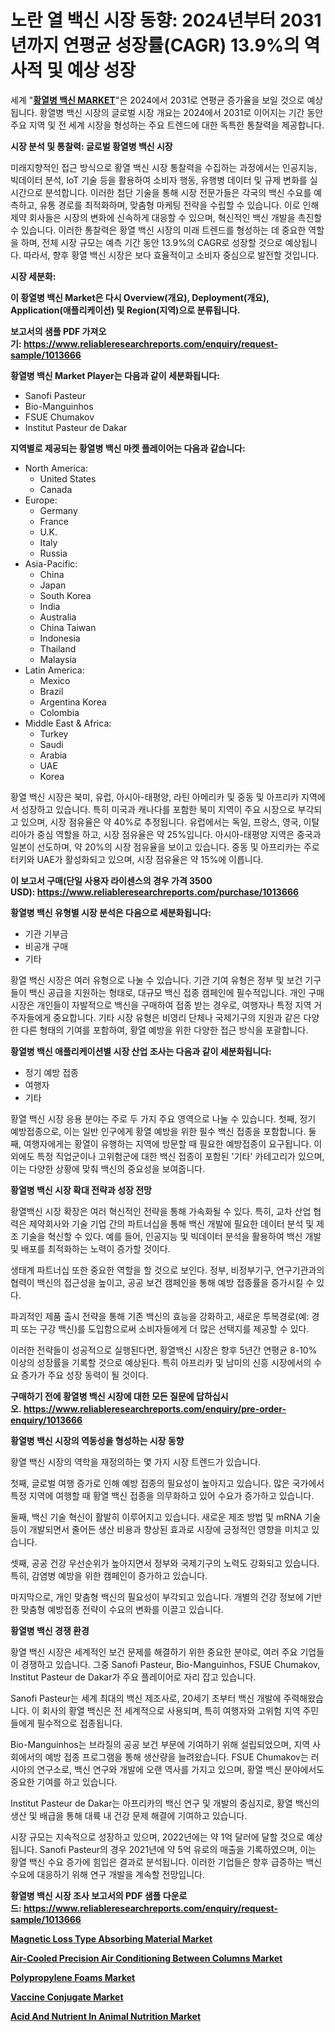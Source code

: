 <p><h1>노란 열 백신 시장 동향: 2024년부터 2031년까지 연평균 성장률(CAGR) 13.9%의 역사적 및 예상 성장</h1></p><p>세계 "<strong><a href="https://www.reliableresearchreports.com/yellow-fever-vaccines-r1013666?utm_campaign=105&utm_medium=8&utm_source=Github&utm_content=ia&utm_term=07122024&utm_id=yellow-fever-vaccines">황열병 백신 MARKET</a></strong>"은 2024에서 2031로 연평균 증가율을 보일 것으로 예상됩니다. 황열병 백신 시장의 글로벌 시장 개요는 2024에서 2031로 이어지는 기간 동안 주요 지역 및 전 세계 시장을 형성하는 주요 트렌드에 대한 독특한 통찰력을 제공합니다.</p>
<p><strong>시장 분석 및 통찰력: 글로벌 황열병 백신 시장</strong></p>
<p><p>미래지향적인 접근 방식으로 황열 백신 시장 통찰력을 수집하는 과정에서는 인공지능, 빅데이터 분석, IoT 기술 등을 활용하여 소비자 행동, 유행병 데이터 및 규제 변화를 실시간으로 분석합니다. 이러한 첨단 기술을 통해 시장 전문가들은 각국의 백신 수요를 예측하고, 유통 경로를 최적화하며, 맞춤형 마케팅 전략을 수립할 수 있습니다. 이로 인해 제약 회사들은 시장의 변화에 신속하게 대응할 수 있으며, 혁신적인 백신 개발을 촉진할 수 있습니다. 이러한 통찰력은 황열 백신 시장의 미래 트렌드를 형성하는 데 중요한 역할을 하며, 전체 시장 규모는 예측 기간 동안 13.9%의 CAGR로 성장할 것으로 예상됩니다. 따라서, 향후 황열 백신 시장은 보다 효율적이고 소비자 중심으로 발전할 것입니다.</p><a href="%7CAUTHORITHY_DOMAIN_URL%7C?utm_campaign=105&utm_medium=8&utm_source=Github&utm_content=ia&utm_term=07122024&utm_id=yellow-fever-vaccines"></a></p>
<p><strong>시장 세분화:</strong></p>
<p><strong>이 황열병 백신 Market은 다시 Overview(개요), Deployment(개요), Application(애플리케이션) 및 Region(지역)으로 분류됩니다.</strong></p>
<p><strong>보고서의 샘플 PDF 가져오기:&nbsp;<a href="https://www.reliableresearchreports.com/enquiry/request-sample/1013666?utm_campaign=105&utm_medium=8&utm_source=Github&utm_content=ia&utm_term=07122024&utm_id=yellow-fever-vaccines">https://www.reliableresearchreports.com/enquiry/request-sample/1013666</a></strong><strong></strong></p>
<p><strong>황열병 백신 Market Player는 다음과 같이 세분화됩니다:</strong></p>
<p><ul><li>Sanofi Pasteur</li><li>Bio-Manguinhos</li><li>FSUE Chumakov</li><li>Institut Pasteur de Dakar</li></ul></p>
<p><strong>지역별로 제공되는 황열병 백신 마켓 플레이어는 다음과 같습니다:</strong></p>
<p><ul>
    <li>
        North America:
        <ul>
            <li>United States</li>
            <li>Canada</li>
        </ul>
    </li>
    <li>
        Europe:
        <ul>
            <li>Germany</li>
            <li>France</li>
            <li>U.K.</li>
            <li>Italy</li>
            <li>Russia</li>
        </ul>
    </li>
    <li>
        Asia-Pacific:
        <ul>
            <li>China</li>
            <li>Japan</li>
            <li>South Korea</li>
            <li>India</li>
            <li>Australia</li>
            <li>China Taiwan</li>
            <li>Indonesia</li>
            <li>Thailand</li>
            <li>Malaysia</li>
        </ul>
    </li>
    <li>
        Latin America:
        <ul>
            <li>Mexico</li>
            <li>Brazil</li>
            <li>Argentina Korea</li>
            <li>Colombia</li>
        </ul>
    </li>
    <li>
        Middle East & Africa:
        <ul>
            <li>Turkey</li>
            <li>Saudi</li>
            <li>Arabia</li>
            <li>UAE</li>
            <li>Korea</li>
        </ul>
    </li>
    </ul></p>
<p><p>황열 백신 시장은 북미, 유럽, 아시아-태평양, 라틴 아메리카 및 중동 및 아프리카 지역에서 성장하고 있습니다. 특히 미국과 캐나다를 포함한 북미 지역이 주요 시장으로 부각되고 있으며, 시장 점유율은 약 40%로 추정됩니다. 유럽에서는 독일, 프랑스, 영국, 이탈리아가 중심 역할을 하고, 시장 점유율은 약 25%입니다. 아시아-태평양 지역은 중국과 일본이 선도하며, 약 20%의 시장 점유율을 보이고 있습니다. 중동 및 아프리카는 주로 터키와 UAE가 활성화되고 있으며, 시장 점유율은 약 15%에 이릅니다.</p></p>
<p><strong>이 보고서 구매(단일 사용자 라이센스의 경우 가격 3500 USD):&nbsp;<a href="https://www.reliableresearchreports.com/purchase/1013666?utm_campaign=105&utm_medium=8&utm_source=Github&utm_content=ia&utm_term=07122024&utm_id=yellow-fever-vaccines">https://www.reliableresearchreports.com/purchase/1013666</a></strong></p>
<p><strong>황열병 백신 유형별 시장 분석은 다음으로 세분화됩니다:</strong></p>
<p><ul><li>기관 기부금</li><li>비공개 구매</li><li>기타</li></ul></p>
<p><p>황열 백신 시장은 여러 유형으로 나눌 수 있습니다. 기관 기여 유형은 정부 및 보건 기구들이 백신 공급을 지원하는 형태로, 대규모 백신 접종 캠페인에 필수적입니다. 개인 구매 시장은 개인들이 자발적으로 백신을 구매하여 접종 받는 경우로, 여행자나 특정 지역 거주자들에게 중요합니다. 기타 시장 유형은 비영리 단체나 국제기구의 지원과 같은 다양한 다른 형태의 기여를 포함하여, 황열 예방을 위한 다양한 접근 방식을 포괄합니다.</p></p>
<p><strong>황열병 백신 애플리케이션별 시장 산업 조사는 다음과 같이 세분화됩니다:</strong></p>
<p><ul><li>정기 예방 접종</li><li>여행자</li><li>기타</li></ul></p>
<p><p>황열 백신 시장 응용 분야는 주로 두 가지 주요 영역으로 나눌 수 있습니다. 첫째, 정기 예방접종으로, 이는 일반 인구에게 황열 예방을 위한 필수 백신 접종을 포함합니다. 둘째, 여행자에게는 황열이 유행하는 지역에 방문할 때 필요한 예방접종이 요구됩니다. 이 외에도 특정 직업군이나 고위험군에 대한 백신 접종이 포함된 '기타' 카테고리가 있으며, 이는 다양한 상황에 맞춰 백신의 중요성을 보여줍니다.</p></p>
<p><strong>황열병 백신 시장 확대 전략과 성장 전망</strong></p>
<p><p>황열백신 시장 확장은 여러 혁신적인 전략을 통해 가속화될 수 있다. 특히, 교차 산업 협력은 제약회사와 기술 기업 간의 파트너십을 통해 백신 개발에 필요한 데이터 분석 및 제조 기술을 혁신할 수 있다. 예를 들어, 인공지능 및 빅데이터 분석을 활용하여 백신 개발 및 배포를 최적화하는 노력이 증가할 것이다. </p><p>생태계 파트너십 또한 중요한 역할을 할 것으로 보인다. 정부, 비정부기구, 연구기관과의 협력이 백신의 접근성을 높이고, 공공 보건 캠페인을 통해 예방 접종률을 증가시킬 수 있다. </p><p>파괴적인 제품 출시 전략을 통해 기존 백신의 효능을 강화하고, 새로운 투복경로(예: 경피 또는 구강 백신)를 도입함으로써 소비자들에게 더 많은 선택지를 제공할 수 있다. </p><p>이러한 전략들이 성공적으로 실행된다면, 황열백신 시장은 향후 5년간 연평균 8-10% 이상의 성장률을 기록할 것으로 예상된다. 특히 아프리카 및 남미의 신흥 시장에서의 수요 증가가 주요 성장 동력이 될 것이다.</p></p>
<p><strong>구매하기 전에 황열병 백신 시장에 대한 모든 질문에 답하십시오.&nbsp;<a href="https://www.reliableresearchreports.com/enquiry/pre-order-enquiry/1013666?utm_campaign=105&utm_medium=8&utm_source=Github&utm_content=ia&utm_term=07122024&utm_id=yellow-fever-vaccines">https://www.reliableresearchreports.com/enquiry/pre-order-enquiry/1013666</a></strong><strong></strong></p>
<p><strong>황열병 백신 시장의 역동성을 형성하는 시장 동향</strong></p>
<p><p>황열 백신 시장의 역학을 재정의하는 몇 가지 시장 트렌드가 있습니다. </p><p>첫째, 글로벌 여행 증가로 인해 예방 접종의 필요성이 높아지고 있습니다. 많은 국가에서 특정 지역에 여행할 때 황열 백신 접종을 의무화하고 있어 수요가 증가하고 있습니다.</p><p>둘째, 백신 기술 혁신이 활발히 이루어지고 있습니다. 새로운 제조 방법 및 mRNA 기술 등이 개발되면서 줄어든 생산 비용과 향상된 효과로 시장에 긍정적인 영향을 미치고 있습니다.</p><p>셋째, 공공 건강 우선순위가 높아지면서 정부와 국제기구의 노력도 강화되고 있습니다. 특히, 감염병 예방을 위한 캠페인이 증가하고 있습니다.</p><p>마지막으로, 개인 맞춤형 백신의 필요성이 부각되고 있습니다. 개별의 건강 정보에 기반한 맞춤형 예방접종 전략이 수요의 변화를 이끌고 있습니다.</p></p>
<p><strong>황열병 백신 경쟁 환경</strong></p>
<p><p>황열 백신 시장은 세계적인 보건 문제를 해결하기 위한 중요한 분야로, 여러 주요 기업들이 경쟁하고 있습니다. 그중 Sanofi Pasteur, Bio-Manguinhos, FSUE Chumakov, Institut Pasteur de Dakar가 주요 플레이어로 자리 잡고 있습니다.</p><p>Sanofi Pasteur는 세계 최대의 백신 제조사로, 20세기 초부터 백신 개발에 주력해왔습니다. 이 회사의 황열 백신은 전 세계적으로 사용되며, 특히 여행자와 고위험 지역 주민들에게 필수적으로 접종됩니다.</p><p>Bio-Manguinhos는 브라질의 공공 보건 부문에 기여하기 위해 설립되었으며, 지역 사회에서의 예방 접종 프로그램을 통해 생산량을 늘려왔습니다. FSUE Chumakov는 러시아의 연구소로, 백신 연구와 개발에 오랜 역사를 가지고 있으며, 황열 백신 분야에서도 중요한 기여를 하고 있습니다.</p><p>Institut Pasteur de Dakar는 아프리카의 백신 연구 및 개발의 중심지로, 황열 백신의 생산 및 배급을 통해 대륙 내 건강 문제 해결에 기여하고 있습니다.</p><p>시장 규모는 지속적으로 성장하고 있으며, 2022년에는 약 1억 달러에 달할 것으로 예상됩니다. Sanofi Pasteur의 경우 2021년에 약 5억 유로의 매출을 기록하였으며, 이는 황열 백신 수요 증가에 힘입은 결과로 분석됩니다. 이러한 기업들은 향후 급증하는 백신 수요에 대응하기 위해 연구 개발을 계속할 전망입니다.</p></p>
<p><strong>황열병 백신 시장 조사 보고서의 PDF 샘플 다운로드:&nbsp;<a href="https://www.reliableresearchreports.com/enquiry/request-sample/1013666?utm_campaign=105&utm_medium=8&utm_source=Github&utm_content=ia&utm_term=07122024&utm_id=yellow-fever-vaccines">https://www.reliableresearchreports.com/enquiry/request-sample/1013666</a></strong></p>
<p><strong><p><a href="https://issuu.com/reportprime-2/docs/magnetic-loss-type-absorbing-material-market-size-?utm_campaign=105&utm_medium=8&utm_source=Github&utm_content=ia&utm_term=07122024&utm_id=yellow-fever-vaccines">Magnetic Loss Type Absorbing Material Market</a></p><p><a href="https://issuu.com/reportprime-2/docs/air-cooled-precision-air-conditioning-between-colu?utm_campaign=105&utm_medium=8&utm_source=Github&utm_content=ia&utm_term=07122024&utm_id=yellow-fever-vaccines">Air-Cooled Precision Air Conditioning Between Columns Market</a></p><p><a href="https://github.com/arionmp/Market-Research-Report-List-5/blob/main/polypropylene-foams-market.md?utm_campaign=105&utm_medium=8&utm_source=Github&utm_content=ia&utm_term=07122024&utm_id=yellow-fever-vaccines">Polypropylene Foams Market</a></p><p><a href="https://www.linkedin.com/pulse/the-sympatico-insight-9odme?utm_campaign=105&utm_medium=8&utm_source=Github&utm_content=ia&utm_term=07122024&utm_id=yellow-fever-vaccines">Vaccine Conjugate Market</a></p><p><a href="https://github.com/dmitriyvo6rog/Market-Research-Report-List-1/blob/main/acid-and-nutrient-in-animal-nutrition-market.md?utm_campaign=105&utm_medium=8&utm_source=Github&utm_content=ia&utm_term=07122024&utm_id=yellow-fever-vaccines">Acid And Nutrient In Animal Nutrition Market</a></p></strong></p>